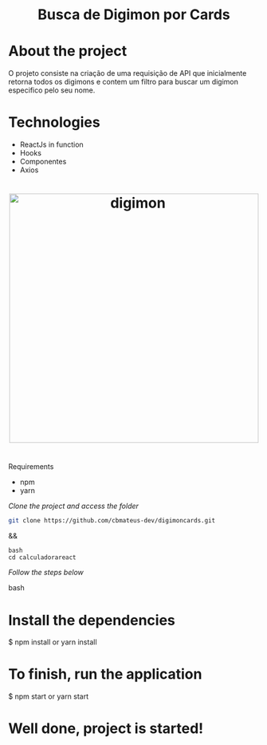 <h1 align="center">
	Busca de Digimon por Cards
</h1>

# About the project
O projeto consiste na criação de uma requisição de API que inicialmente retorna todos os digimons e contem um filtro para buscar um digimon especifico pelo seu nome.

# Technologies
- ReactJs in function
- Hooks
- Componentes
- Axios
#
<h1 align="center">
	<img alt="digimon" src="./src/assets/digiapi.png" width="500px"/>
</h1>

#

Requirements
- npm
- yarn

*Clone the project and access the folder*

```bash
git clone https://github.com/cbmateus-dev/digimoncards.git
```

&&
```
bash
cd calculadorareact
```


*Follow the steps below*

bash
# Install the dependencies
$ npm install or yarn install

# To finish, run the application
$ npm start or yarn start

# Well done, project is started!
```
